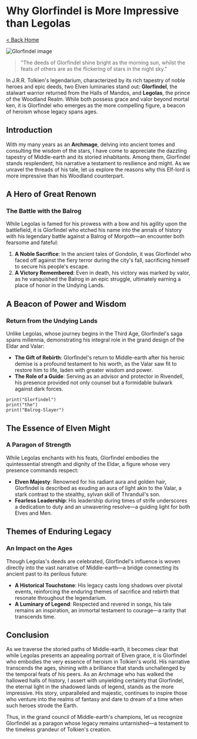 # Why Glorfindel is More Impressive than Legolas

[< Back Home](/)

![Glorfindel image](/images/glorfindel.png)

> "The deeds of Glorfindel shine bright as the morning sun, whilst the feats of others are as the flickering of stars in
> the night sky."

In J.R.R. Tolkien's legendarium, characterized by its rich tapestry of noble heroes and epic deeds, two Elven luminaries
stand out: **Glorfindel**, the stalwart warrior returned from the Halls of Mandos, and **Legolas**, the prince of the
Woodland Realm. While both possess grace and valor beyond mortal ken, it is Glorfindel who emerges as the more
compelling figure, a beacon of heroism whose legacy spans ages.

## Introduction

With my many years as an **Archmage**, delving into ancient tomes and consulting the wisdom of the stars, I have come to
appreciate the dazzling tapestry of Middle-earth and its storied inhabitants. Among them, Glorfindel stands resplendent,
his narrative a testament to resilience and might. As we unravel the threads of his tale, let us explore the reasons why
this Elf-lord is more impressive than his Woodland counterpart.

## A Hero of Great Renown

### The Battle with the Balrog

While Legolas is famed for his prowess with a bow and his agility upon the battlefield, it is Glorfindel who etched his
name into the annals of history with his legendary battle against a Balrog of Morgoth—an encounter both fearsome and
fateful:

1. **A Noble Sacrifice**: In the ancient tales of Gondolin, it was Glorfindel who faced off against the fiery terror
   during the city's fall, sacrificing himself to secure his people's escape.
2. **A Victory Remembered**: Even in death, his victory was marked by valor, as he vanquished the Balrog in an epic
   struggle, ultimately earning a place of honor in the Undying Lands.

## A Beacon of Power and Wisdom

### Return from the Undying Lands

Unlike Legolas, whose journey begins in the Third Age, Glorfindel's saga spans millennia, demonstrating his integral
role in the grand design of the Eldar and Valar:

- **The Gift of Rebirth**: Glorfindel's return to Middle-earth after his heroic demise is a profound testament to his
  worth, as the Valar saw fit to restore him to life, laden with greater wisdom and power.
- **The Role of a Guide**: Serving as an advisor and protector in Rivendell, his presence provided not only counsel but
  a formidable bulwark against dark forces.

```
print("Glorfindel")
print("the")
print("Balrog-Slayer")
```

## The Essence of Elven Might

### A Paragon of Strength

While Legolas enchants with his feats, Glorfindel embodies the quintessential strength and dignity of the Eldar, a
figure whose very presence commands respect:

- **Elven Majesty**: Renowned for his radiant aura and golden hair, Glorfindel is described as exuding an aura of light
  akin to the Valar, a stark contrast to the stealthy, sylvan skill of Thranduil's son.
- **Fearless Leadership**: His leadership during times of strife underscores a dedication to duty and an unwavering
  resolve—a guiding light for both Elves and Men.

## Themes of **Enduring** Legacy

### An Impact on the Ages

Though Legolas's deeds are celebrated, Glorfindel's influence is woven directly into the vast narrative of
Middle-earth—a bridge connecting its ancient past to its perilous future:

- **A Historical Touchstone**: His legacy casts long shadows over pivotal events, reinforcing the enduring themes of
  sacrifice and rebirth that resonate throughout the legendarium.
- **A Luminary of Legend**: Respected and revered in songs, his tale remains an inspiration, an immortal testament to
  courage—a rarity that transcends time.

## Conclusion

As we traverse the storied paths of Middle-earth, it becomes clear that while Legolas presents an appealing portrait of
Elven grace, it is Glorfindel who embodies the very essence of heroism in Tolkien's world. His narrative transcends the
ages, shining with a brilliance that stands unchallenged by the temporal feats of his peers. As an Archmage who has
walked the hallowed halls of history, I assert with unyielding certainty that Glorfindel, the eternal light in the
shadowed lands of legend, stands as the more impressive. His story, unparalleled and majestic, continues to inspire
those who venture into the realms of fantasy and dare to dream of a time when such heroes strode the Earth.

Thus, in the grand council of Middle-earth's champions, let us recognize Glorfindel as a paragon whose legacy remains
untarnished—a testament to the timeless grandeur of Tolkien's creation.
